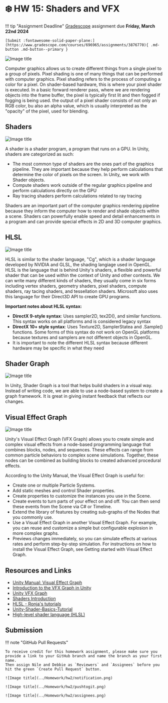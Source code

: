 # ❄️ HW 15: Shaders and VFX

!!! tip "Assignment Deadline"
    [Gradescope](https://www.gradescope.com/) assignment due **Friday, March 22nd 2024**

    [Submit :fontawesome-solid-paper-plane:](https://www.gradescope.com/courses/696965/assignments/3876770){ .md-button .md-button--primary }

![Image title](../Homework/hw11/VFX%20Graph%20Shader%20Graph.jpg)

Computer graphics allows us to create different things from a single pixel to a group of pixels. Pixel shading is one of many things that can be performed with computer graphics. Pixel shading refers to the process of computing a color for a pixel. On shader-based hardware, this is where your pixel shader is executed. In a basic forward renderer pass, where we are rendering objects into the frame buffer, the pixel is typically first lit and then fogged if fogging is being used. the output of a pixel shader consists of not only an RGB color, bu also an alpha value, which is usually interpreted as the "opacity" of the pixel, used for blending. 

## Shaders

![Image title](../Homework/hw11/vfx1.jpeg)

A shader is a shader program, a program that runs on a GPU. In Unity, shaders are categorized as such: 

* The most common type of shaders are the ones part of the graphics pipeline. They are important because they help perform calculations that determine the color of pixels on the screen. In Unity, we work with Shader objects. 
* Compute shaders work outside of the regular graphics pipeline and perform calculations directly on the GPU
* Ray tracing shaders perform calculations related to ray tracing

Shaders are an important part of the computer graphics rendering pipeline because they inform the computer how to render and shade objects within a scene. Shaders can powerfully enable speed and detail enhancements in a program and can provide special effects in 2D and 3D computer graphics. 

## HLSL

![Image title](../Homework/hw11/vfx1.jpeg)

HLSL is similar to the shader language, "Cg", which is a shader language developed by NVIDIA and GLSL, the shading langiage used in OpenGL. HLSL is the language that is behind Unity's shaders, a flexible and powerful shader that can be used within the context of Unity and other contexts. We can write many different kinds of shaders, they usually come in six forms including vertex shaders, geometry shaders, pixel shaders, compute shaders, ray tacing shaders, and tessellation shaders. Microsoft also uses this language for their Direct3D API to create GPU programs.

**Important notes about HLSL syntax:**

* **DirectX 9-style syntax**: Uses sampler2D, tex2D(), and similar functions. This syntax works on all platforms and is considered legacy syntax
* **DirectX 10+ style syntax**: Uses Texture2D, SamplerStatea and .Sample() functions. Some forms of this syntax do not work on OpenGL platforms because textures and samplers are not different objects in OpenGL.
* It is important to note the different HLSL syntax because different hardware may be specific in what they need

## Shader Graph

![Image title](../Homework/hw11/vfx1.jpeg)

In Unity, Shader Graph is a tool that helps build shaders in a visual way. Instead of writing code, we are able to use a node-based system to create a graph framework. It is great in giving instant feedback that reflects our changes. 

## Visual Effect Graph

![Image title](../Homework/hw11/vfx1.jpeg)

Unity's Visual Effect Graph (VFX Graph) allows you to create simple and complex visual effects from a node-based programming language that combines blocks, nodes, and sequences. These effects can range from common particle behaviors to complex scene simulations. Together, these nodes can be combined as building blocks to created advanced procedural effects. 


According to the Unity Manual, the Visual Effect Graph is useful for:

* Create one or multiple Particle Systems.
* Add static meshes and control Shader properties.
* Create properties to customize the instances you use in the Scene.
* Create events to turn parts of your effect on and off. You can then send these events from the Scene via C# or Timeline.
* Extend the library of features by creating sub-graphs of the Nodes that you commonly use.
* Use a Visual Effect Graph in another Visual Effect Graph. For example, you can reuse and customize a simple but configurable explosion in more complex graphs.
* Previews changes immediately, so you can simulate effects at various rates and perform step-by-step simulation. For instructions on how to install the Visual Effect Graph, see Getting started with Visual Effect Graph.

## Resources and Links
* [Unity Manual: Visual Effect Graph](https://docs.unity3d.com/Packages/com.unity.visualeffectgraph@12.0/manual/index.html)
* [Introduction to the VFX Graph in Unity](https://unity.com/how-to/introduction-vfx-graph-unity)
* [Unity VFX Graph](https://www.youtube.com/watch?v=7bMOhNUA1bI&list=PLpPd_BKEUoYhN8CiOoNLTSVh-7U5yjg3n&ab_channel=GabrielAguiarProd.)
* [Shaders Introduction](https://docs.unity3d.com/Manual/shader-introduction.html)
* [HLSL - Ronja's tutorials](https://www.ronja-tutorials.com/post/002-hlsl/)
* [Unity-Shader-Basics-Tutorial](https://github.com/Centribo/Unity-Shader-Basics-Tutorial)
* [High-level shader language (HLSL)](https://learn.microsoft.com/en-us/windows/win32/direct3dhlsl/dx-graphics-hlsl)

## Submission

!!! note "GitHub Pull Requests"

    To receive credit for this homework assignment, please make sure you provide a link to your GitHub branch and name the branch as your first name. 
    Then assign Nile and Debbie as `Reviewers` and `Assignees` before you hit the green `Create Pull Request` button.

    ![Image title](../Homework/hw2/notification.png)

    ![Image title](../Homework/hw2/pushtogit.png)

    ![Image title](../Homework/hw2/assignees.png)